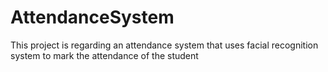 # AttendanceSystem
This project is regarding an attendance system that uses facial recognition system to mark the attendance of the student
